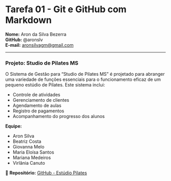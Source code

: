 # Tarefa 01 - Git e GitHub com Markdown

**Nome:** Aron da Silva Bezerra  
**GitHub:** @aronslv  
**E-mail:** aronsilvagm@gmail.com  

---

### **Projeto: Studio de Pilates MS**  
O Sistema de Gestão para “Studio de Pilates MS” é projetado para abranger uma variedade de funções essenciais para o funcionamento eficaz de um pequeno estúdio de Pilates. Este sistema inclui:  
- Controle de atividades  
- Gerenciamento de clientes  
- Agendamento de aulas  
- Registro de pagamentos  
- Acompanhamento do progresso dos alunos  

**Equipe:**  
- Aron Silva  
- Beatriz Costa  
- Giovanna Melo  
- Maria Eloísa Santos  
- Mariana Medeiros  
- Virlânia Canuto  

🔗 **Repositório:** [GitHub - Estúdio Pilates](https://github.com/EL0ISA/estudio_pilates)

